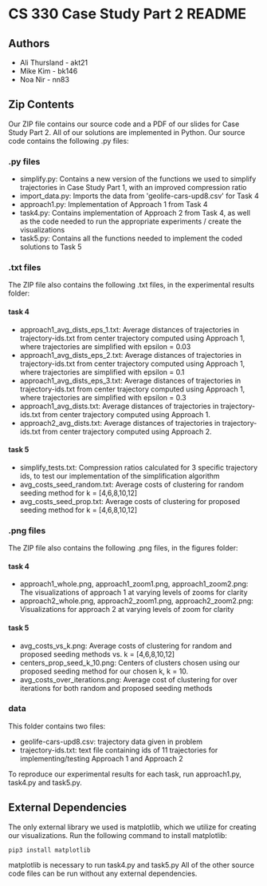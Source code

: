 # CS 330 Case Study Part 2 README
## Authors 
- Ali Thursland - akt21
- Mike Kim - bk146
- Noa Nir - nn83

## Zip Contents

Our ZIP file contains our source code and a PDF of our slides for Case Study Part 2. All of our solutions are implemented in Python. Our source code contains the following .py files:

### .py files 
- simplify.py: Contains a new version of the functions we used to simplify trajectories in Case Study Part 1, with an improved compression ratio
- import_data.py: Imports the data from 'geolife-cars-upd8.csv' for Task 4
- approach1.py: Implementation of Approach 1 from Task 4
- task4.py: Contains implementation of Approach 2 from Task 4, as well as the code needed to run the appropriate experiments / create the visualizations
- task5.py: Contains all the functions needed to implement the coded solutions to Task 5 
### .txt files
The ZIP file also contains the following .txt files, in the experimental results folder: 

#### task 4
 - approach1_avg_dists_eps_1.txt: Average distances of trajectories in trajectory-ids.txt from center trajectory computed using Approach 1, where trajectories are simplified with epsilon = 0.03
 - approach1_avg_dists_eps_2.txt: Average distances of trajectories in trajectory-ids.txt from center trajectory computed using Approach 1, where trajectories are simplified with epsilon = 0.1
 - approach1_avg_dists_eps_3.txt: Average distances of trajectories in trajectory-ids.txt from center trajectory computed using Approach 1, where trajectories are simplified with epsilon = 0.3
 - approach1_avg_dists.txt: Average distances of trajectories in trajectory-ids.txt from center trajectory computed using Approach 1. 
 - approach2_avg_dists.txt: Average distances of trajectories in trajectory-ids.txt from center trajectory computed using Approach 2. 

#### task 5
- simplify_tests.txt: Compression ratios calculated for 3 specific trajectory ids, to test our implementation of the simplification algorithm 
 - avg_costs_seed_random.txt: Average costs of clustering for random seeding method for k = [4,6,8,10,12]
 - avg_costs_seed_prop.txt: Average costs of clustering for proposed seeding method for k = [4,6,8,10,12]

### .png files
The ZIP file also contains the following .png files, in the figures folder: 

#### task 4
 - approach1_whole.png, approach1_zoom1.png, approach1_zoom2.png: The visualizations of approach 1 at varying levels of zooms for clarity 
 - approach2_whole.png, approach2_zoom1.png, approach2_zoom2.png: Visualizations for approach 2 at varying levels of zoom for clarity

#### task 5
 - avg_costs_vs_k.png: Average costs of clustering for random and proposed seeding methods vs. k = [4,6,8,10,12]
 - centers_prop_seed_k_10.png: Centers of clusters chosen using our proposed seeding method for our chosen k, k = 10.
 - avg_costs_over_iterations.png: Average cost of clustering for over iterations for both random and proposed seeding methods
 
 ### data
 This folder contains two files: 
 - geolife-cars-upd8.csv: trajectory data given in problem 
 - trajectory-ids.txt: text file containing ids of 11 trajectories for implementing/testing Approach 1 and Approach 2

To reproduce our experimental results for each task, run approach1.py, task4.py and task5.py.

 ## External Dependencies

The only external library we used is matplotlib, which we utilize for creating our visualizations. Run the following command to install matplotlib:

    pip3 install matplotlib
    
matplotlib is necessary to run task4.py and task5.py All of the other source code files can be run without any external dependencies.


